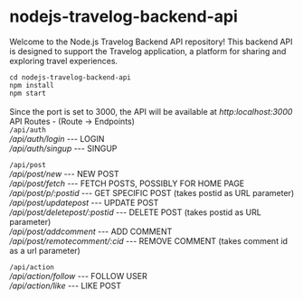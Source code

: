 # nodejs-travelog-backend-api

Welcome to the Node.js Travelog Backend API repository! This backend API is designed to support the Travelog application, a platform for sharing and exploring travel experiences.

`cd nodejs-travelog-backend-api` <br>
`npm install`<br>
`npm start`<br>
<br>
Since the port is set to 3000, the API will be available at *http:localhost:3000*
<br>
API Routes - (Route -> Endpoints)<br>
`/api/auth`<br>
*/api/auth/login*  --- LOGIN<br>
*/api/auth/singup*  --- SINGUP<br>

`/api/post`<br>
*/api/post/new*   --- NEW POST<br>
*/api/post/fetch*  --- FETCH POSTS, POSSIBLY FOR HOME PAGE<br>
*/api/post/p/:postid*  --- GET SPECIFIC POST (takes postid as URL parameter)<br>
*/api/post/updatepost*  --- UPDATE POST    <br>
*/api/post/deletepost/:postid*  --- DELETE POST (takes postid as URL parameter)<br>
*/api/post/addcomment*  --- ADD COMMENT<br>
*/api/post/remotecomment/:cid*  --- REMOVE COMMENT (takes comment id as a url parameter)<br>

`/api/action`<br>
*/api/action/follow*  --- FOLLOW USER<br>
*/api/action/like*  --- LIKE POST<br>





